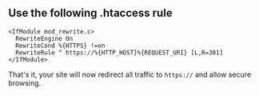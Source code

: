 ## Use the following .htaccess rule

```
<IfModule mod_rewrite.c>
  RewriteEngine On
  RewriteCond %{HTTPS} !=on
  RewriteRule ^ https://%{HTTP_HOST}%{REQUEST_URI} [L,R=301]
</IfModule>
```

That's it, your site will now redirect all traffic to `https://` and allow secure browsing.
